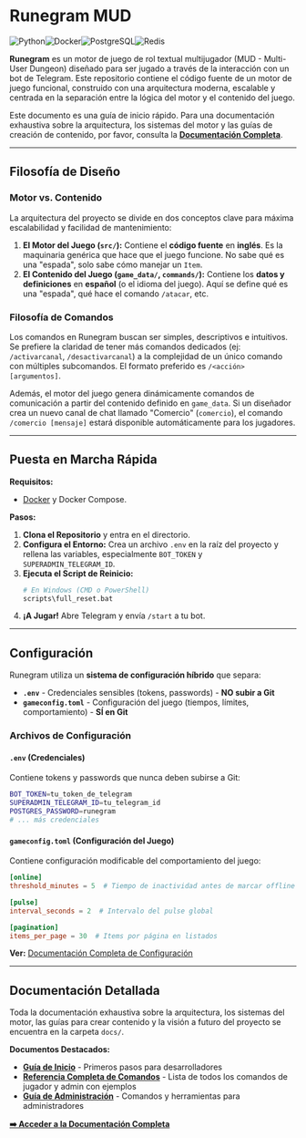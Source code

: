 # Runegram MUD

![Python](https://img.shields.io/badge/python-3.11-blue.svg)![Docker](https://img.shields.io/badge/docker-%230db7ed.svg?style=for-the-badge&logo=docker&logoColor=white)![PostgreSQL](https://img.shields.io/badge/postgresql-%23316192.svg?style=for-the-badge&logo=postgresql&logoColor=white)![Redis](https://img.shields.io/badge/redis-%23DD0031.svg?style=for-the-badge&logo=redis&logoColor=white)

**Runegram** es un motor de juego de rol textual multijugador (MUD - Multi-User Dungeon) diseñado para ser jugado a través de la interacción con un bot de Telegram. Este repositorio contiene el código fuente de un motor de juego funcional, construido con una arquitectura moderna, escalable y centrada en la separación entre la lógica del motor y el contenido del juego.

Este documento es una guía de inicio rápido. Para una documentación exhaustiva sobre la arquitectura, los sistemas del motor y las guías de creación de contenido, por favor, consulta la **[Documentación Completa](./docs/)**.

---

## Filosofía de Diseño

### Motor vs. Contenido
La arquitectura del proyecto se divide en dos conceptos clave para máxima escalabilidad y facilidad de mantenimiento:

1.  **El Motor del Juego (`src/`):** Contiene el **código fuente** en **inglés**. Es la maquinaria genérica que hace que el juego funcione. No sabe qué es una "espada", solo sabe cómo manejar un `Item`.
2.  **El Contenido del Juego (`game_data/`, `commands/`):** Contiene los **datos y definiciones** en **español** (o el idioma del juego). Aquí se define qué es una "espada", qué hace el comando `/atacar`, etc.

### Filosofía de Comandos
Los comandos en Runegram buscan ser simples, descriptivos e intuitivos. Se prefiere la claridad de tener más comandos dedicados (ej: `/activarcanal`, `/desactivarcanal`) a la complejidad de un único comando con múltiples subcomandos. El formato preferido es `/<acción> [argumentos]`.

Además, el motor del juego genera dinámicamente comandos de comunicación a partir del contenido definido en `game_data`. Si un diseñador crea un nuevo canal de chat llamado "Comercio" (`comercio`), el comando `/comercio [mensaje]` estará disponible automáticamente para los jugadores.

---

## Puesta en Marcha Rápida

**Requisitos:**
*   [Docker](https://www.docker.com/products/docker-desktop/) y Docker Compose.

**Pasos:**

1.  **Clona el Repositorio** y entra en el directorio.
2.  **Configura el Entorno:** Crea un archivo `.env` en la raíz del proyecto y rellena las variables, especialmente `BOT_TOKEN` y `SUPERADMIN_TELEGRAM_ID`.
3.  **Ejecuta el Script de Reinicio:**
    ```bash
    # En Windows (CMD o PowerShell)
    scripts\full_reset.bat
    ```
4.  **¡A Jugar!** Abre Telegram y envía `/start` a tu bot.

---

## Configuración

Runegram utiliza un **sistema de configuración híbrido** que separa:

- **`.env`** - Credenciales sensibles (tokens, passwords) - **NO subir a Git**
- **`gameconfig.toml`** - Configuración del juego (tiempos, límites, comportamiento) - **SÍ en Git**

### Archivos de Configuración

#### `.env` (Credenciales)
Contiene tokens y passwords que nunca deben subirse a Git:
```bash
BOT_TOKEN=tu_token_de_telegram
SUPERADMIN_TELEGRAM_ID=tu_telegram_id
POSTGRES_PASSWORD=runegram
# ... más credenciales
```

#### `gameconfig.toml` (Configuración del Juego)
Contiene configuración modificable del comportamiento del juego:
```toml
[online]
threshold_minutes = 5  # Tiempo de inactividad antes de marcar offline

[pulse]
interval_seconds = 2  # Intervalo del pulse global

[pagination]
items_per_page = 30  # Items por página en listados
```

**Ver:** [Documentación Completa de Configuración](./docs/10_CONFIGURATION.md)

---

## Documentación Detallada

Toda la documentación exhaustiva sobre la arquitectura, los sistemas del motor, las guías para crear contenido y la visión a futuro del proyecto se encuentra en la carpeta `docs/`.

**Documentos Destacados:**
- **[Guía de Inicio](./docs/01_GETTING_STARTED.md)** - Primeros pasos para desarrolladores
- **[Referencia Completa de Comandos](./docs/COMMAND_REFERENCE.md)** - Lista de todos los comandos de jugador y admin con ejemplos
- **[Guía de Administración](./docs/05_ADMIN_GUIDE.md)** - Comandos y herramientas para administradores

**[➡️ Acceder a la Documentación Completa](./docs/01_GETTING_STARTED.md)**